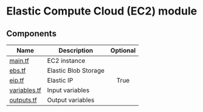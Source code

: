 # Elastic Compute Cloud (EC2) module

## Components

| Name               | Description          | Optional |
| ------------------ | -------------------- | :------: |
| [main.tf][em]      | EC2 instance         |          |
| [ebs.tf][eeb]      | Elastic Blob Storage |          |
| [eip.tf][eip]      | Elastic IP           |   True   |
| [variables.tf][ev] | Input variables      |          |
| [outputs.tf][eo]   | Output variables     |          |

[em]: main.tf
[eeb]: ebs.tf
[eip]: eip.tf
[ev]: variables.tf
[eo]: outputs.tf